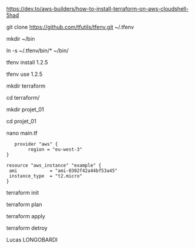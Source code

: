 ﻿https://dev.to/aws-builders/how-to-install-terraform-on-aws-cloudshell-5had

git clone https://github.com/tfutils/tfenv.git ~/.tfenv

mkdir ~/bin

ln -s ~/.tfenv/bin/* ~/bin/

tfenv install 1.2.5

tfenv use 1.2.5

mkdir terraform

cd terraform/

mkdir projet_01

cd projet_01

nano main.tf

       provider "aws" {
            region = "eu-west-3"
    }
    
    resource "aws_instance" "example" {
     ami            = "ami-0302f42a44bf53a45"
     instance_type  = "t2.micro"
    }
    
terraform init

terraform plan

terraform apply

terraform detroy


Lucas LONGOBARDI
